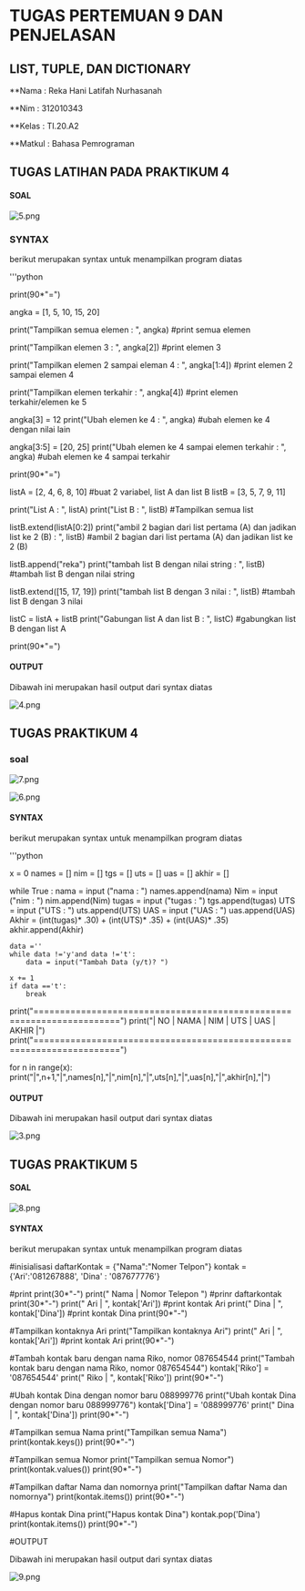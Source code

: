 # TUGAS PERTEMUAN 9 DAN PENJELASAN

## LIST, TUPLE, DAN DICTIONARY

**Nama : Reka Hani Latifah Nurhasanah

**Nim : 312010343

**Kelas : TI.20.A2

**Matkul : Bahasa Pemrograman



## TUGAS LATIHAN PADA PRAKTIKUM 4

#### SOAL

![5.png](/gambar/5.png)

### SYNTAX

berikut merupakan syntax untuk menampilkan program diatas

'''python

print(90*"=")

angka = [1, 5, 10, 15, 20]

print("Tampilkan semua elemen : ", angka) #print semua elemen

print("Tampilkan elemen 3 : ", angka[2]) #print elemen 3

print("Tampilkan elemen 2 sampai eleman 4 : ", angka[1:4]) #print elemen 2 sampai elemen 4

print("Tampilkan elemen terkahir : ", angka[4]) #print elemen terkahir/elemen ke 5

angka[3] = 12
print("Ubah elemen ke 4 : ", angka) #ubah elemen ke 4 dengan nilai lain

angka[3:5] = [20, 25]
print("Ubah elemen ke 4 sampai elemen terkahir : ", angka) #ubah elemen ke 4 sampai terkahir

print(90*"=")

listA = [2, 4, 6, 8, 10] #buat 2 variabel, list A dan list B
listB = [3, 5, 7, 9, 11] 

print("List A : ", listA)
print("List B : ", listB) #Tampilkan semua list

listB.extend(listA[0:2])
print("ambil 2 bagian dari list pertama (A) dan jadikan list ke 2 (B) : ", listB) #ambil 2 bagian dari list pertama (A) dan jadikan list ke 2 (B)

listB.append("reka")
print("tambah list B dengan nilai string : ", listB) #tambah list B dengan nilai string

listB.extend([15, 17, 19])
print("tambah list B dengan 3 nilai : ", listB) #tambah list B dengan 3 nilai

listC = listA + listB
print("Gabungan list A dan list B : ", listC) #gabungkan list B dengan list A

print(90*"=")

#### OUTPUT

Dibawah ini merupakan hasil output dari syntax diatas

![4.png](/gambar/4.png)

## TUGAS PRAKTIKUM 4

### soal

![7.png](/gambar/7.png)

![6.png](/gambar/6.png)

#### SYNTAX

berikut merupakan syntax untuk menampilkan program diatas

'''python

x = 0
names = []
nim = []
tgs = []
uts = []
uas = []
akhir = []

while True :
    nama = input ("nama : ")
    names.append(nama)
    Nim = input ("nim : ")
    nim.append(Nim)
    tugas = input ("tugas : ")
    tgs.append(tugas)
    UTS = input ("UTS : ")
    uts.append(UTS)
    UAS = input ("UAS : ")
    uas.append(UAS)
    Akhir = (int(tugas)* .30) + (int(UTS)* .35) + (int(UAS)* .35)
    akhir.append(Akhir)
    
    data =''
    while data !='y'and data !='t':
        data = input("Tambah Data (y/t)? ")
        
    x += 1
    if data =='t':
        break

print("======================================================================")
print("| NO |     NAMA      |      NIM      |    UTS    |   UAS    |   AKHIR  |")
print("======================================================================")

for n in range(x):
    print("|",n+1,"|",names[n],"|",nim[n],"|",uts[n],"|",uas[n],"|",akhir[n],"|")

#### OUTPUT

Dibawah ini merupakan hasil output dari syntax diatas

![3.png](/gambar/3.png)

## TUGAS PRAKTIKUM 5

#### SOAL

![8.png](/gambar/8.png)

#### SYNTAX

berikut merupakan syntax untuk menampilkan program diatas

#inisialisasi
daftarKontak = {"Nama":"Nomer Telpon"}
kontak       = {'Ari':'081267888', 'Dina' : '087677776'}

#print
print(30*"-")
print("    Nama    |  Nomor Telepon  ") #prinr daftarkontak
print(30*"-")
print("    Ari     | ", kontak['Ari']) #print kontak Ari
print("    Dina    | ", kontak['Dina']) #print kontak Dina
print(90*"-")

#Tampilkan kontaknya Ari
print("Tampilkan kontaknya Ari")
print("    Ari     | ", kontak['Ari']) #print kontak Ari
print(90*"-")

#Tambah kontak baru dengan nama Riko, nomor 087654544
print("Tambah kontak baru dengan nama Riko, nomor 087654544")
kontak['Riko'] = '087654544'
print("    Riko    | ", kontak['Riko'])
print(90*"-")

#Ubah kontak Dina dengan nomor baru 088999776
print("Ubah kontak Dina dengan nomor baru 088999776")
kontak['Dina'] = '088999776'
print("    Dina    | ", kontak['Dina'])
print(90*"-")

#Tampilkan semua Nama
print("Tampilkan semua Nama")
print(kontak.keys())
print(90*"-")

#Tampilkan semua Nomor
print("Tampilkan semua Nomor")
print(kontak.values())
print(90*"-")

#Tampilkan daftar Nama dan nomornya
print("Tampilkan daftar Nama dan nomornya")
print(kontak.items())
print(90*"-")

#Hapus kontak Dina
print("Hapus kontak Dina")
kontak.pop('Dina')
print(kontak.items())
print(90*"-")

#OUTPUT

Dibawah ini merupakan hasil output dari syntax diatas

![9.png](/gambar/9.png)

